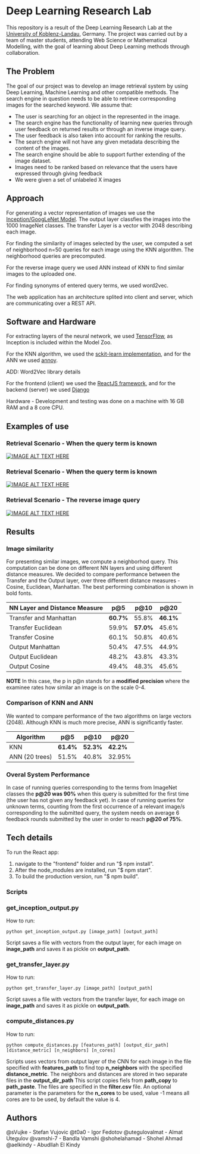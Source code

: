 # Deep Learning Research Lab

This repository is a result of the Deep Learning Research Lab at the [University of Koblenz-Landau](https://www.uni-koblenz-landau.de/en), Germany. The project was carried out by a team of master students, attending Web Science or Mathematical Modelling, with the goal of learning about Deep Learning methods through collaboration.

## The Problem

The goal of our project was to develop an image retrieval system by using Deep Learning, Machine Learning and other compatible methods. The search engine in question needs to be able to retrieve corresponding images for the searched keyword. We assume that:
* The user is searching for an object in the represented in the image.
* The search engine has the functionality of learning new queries through user feedback on returned results or through an inverse image query. 
* The user feedback is also taken into account for ranking the results.
* The search engine will not have any given metadata describing the content of the images. 
* The search engine should be able to support further extending of the image dataset. 
* Images need to be ranked based on relevance that the users have expressed through giving feedback
* We were given a set of unlabeled X images


## Approach

For generating a vector representation of images we use the [Inception/GoogLeNet Model](https://www.tensorflow.org/tutorials/image_recognition). The output layer 
classfies the images into the 1000 ImageNet classes. The transfer Layer is a vector with 2048 describing 
each image. 

For finding the similarity of images selected by the user, we computed a set of neighborhood n=50 queries 
for each image using the KNN algorithm. The neighborhood queries are precomputed.

For the reverse image query we used ANN instead of KNN to find similar images to the uploaded one. 

For finding synonyms of entered query terms, we used word2vec.

The web application has an architecture splited into client and server, which are communicating over a REST API. 

## Software and Hardware

For extracting layers of the neural network, we used [TensorFlow](https://www.tensorflow.org/), as Inception is included within the Model Zoo. 

For the KNN algorithm, we used the [sckit-learn implementation](http://scikit-learn.org/stable/modules/neighbors.html), and for the ANN we used [annoy](https://github.com/spotify/annoy). 

ADD: Word2Vec library details  

For the frontend (client) we used the [ReactJS framework](https://reactjs.org/), and for the backend (server) we used [Django](https://www.djangoproject.com/)

Hardware - Development and testing was done on a machine with 16 GB RAM and a 8 core CPU. 

## Examples of use

### Retrieval Scenario - When the query term is known

[![IMAGE ALT TEXT HERE](https://www.youtube.com/yt/about/media/images/brand-resources/icons/YouTube-icon-our_icon.png)](https://www.youtube.com/watch?v=llYrKU2tgbs&index=1&list=PLRNgM8Xk6PKbFOFw0H5OG_injSrKnher4)

### Retrieval Scenario - When the query term is known

[![IMAGE ALT TEXT HERE](https://www.youtube.com/yt/about/media/images/brand-resources/icons/YouTube-icon-our_icon.png)](https://www.youtube.com/watch?v=hqq2XkGp4Rc&list=PLRNgM8Xk6PKbFOFw0H5OG_injSrKnher4&index=4)

### Retrieval Scenario - The reverse image query

[![IMAGE ALT TEXT HERE](https://www.youtube.com/yt/about/media/images/brand-resources/icons/YouTube-icon-our_icon.png)](https://www.youtube.com/watch?v=pOYEjNEySpU&index=3&list=PLRNgM8Xk6PKbFOFw0H5OG_injSrKnher4)

## Results

### Image similarity

For presenting similar images, we compute a neighborhod query. This computation can be done on different NN layers and using different 
distance measures. We decided to compare performance between the Transfer and the Output layer, over three different distance measures - Cosine, Euclidean, Manhattan. The best performing combination is shown in bold fonts. 

NN Layer and Distance Measure | p@5 | p@10 | p@20 |
--- | --- | --- | --- |
Transfer and Manhattan | **60.7%** | 55.8% | **46.1%** |
Transfer Euclidean | 59.9% | **57.0%** | 45.6% |
Transfer Cosine | 60.1% | 50.8% | 40.6% |
Output Manhattan | 50.4% | 47.5% | 44.9% |
Output Euclidean | 48.2% | 43.8% | 43.3% |
Output Cosine | 49.4% | 48.3% | 45.6% |

**NOTE** In this case, the p in p@n stands for a **modified precision** where the examinee rates how similar an image is on the scale 0-4. 

### Comparison of KNN and ANN 

We wanted to compare performance of the two algorithms on large vectors (2048). Although KNN is much more precise, ANN is significantly 
faster.

Algorithm | p@5 | p@10 | p@20 |
--- | --- | --- | --- |
KNN | **61.4%** | **52.3%** | **42.2%** |
ANN (20 trees) | 51.5% | 40.8% | 32.95%|

### Overal System Performance

In case of running queries corresponding to the terms from ImageNet classes the **p@20 was 90%** when this query is submitted for the first time (the user has not given any feedback yet).
In case of running queries for unknown terms, counting from the first occurrence of a relevant image/s corresponding to the submitted query, the system needs on average 6 feedback rounds submitted by the user in order to reach **p@20 of 75%**.

## Tech details

To run the React app:
1. navigate to the "frontend" folder and run "$ npm install".
2. After the node_modules are installed, run "$ npm start".
3. To build the production version, run "$ npm build".

### Scripts

### get_inception_output.py 

How to run: 

```{r, engine='bash', count_lines}
python get_inception_output.py [image_path] [output_path] 
```
Script saves a file with vectors from the output layer, for each image on **inage_path** and saves it as pickle on **output_path**. 

### get_transfer_layer.py 

How to run: 

```{r, engine='bash', count_lines}
python get_transfer_layer.py [image_path] [output_path] 
```
Script saves a file with vectors from the transfer layer, for each image on **inage_path** and saves it as pickle on **output_path**. 

### compute_distances.py 

How to run: 

```{r, engine='bash', count_lines}
python compute_distances.py [features_path] [output_dir_path] [distance_metric] [n_neighbors] [n_cores]
```

Scripts uses vectors from output layer of the CNN for each image in the file specified with **features_path** to find top **n_neighbors** with the specified **distance_metric**. The neighbors and distances are stored in two separate files in the **output_dir_path**
This script copies fiels from **path_copy** to **path_paste**. The files are specified in the **filter.csv** file. An optional parameter is the parameters for the **n_cores** to be used, value -1 means all cores are to be used, by default the value is 4. 

## Authors

@sVujke - Stefan Vujovic
@t0a0 - Igor Fedotov
@utegulovalmat - Almat Utegulov
@vamshi-7 - Bandla Vamshi
@shohelahamad - Shohel Ahmad
@aelkindy - Abudllah El Kindy 
